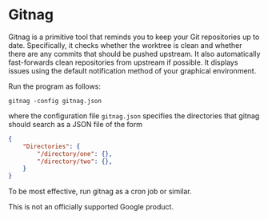 # Gitnag

Gitnag is a primitive tool that reminds you to keep your Git repositories up to
date.  Specifically, it checks whether the worktree is clean and whether there
are any commits that should be pushed upstream.  It also automatically
fast-forwards clean repositories from upstream if possible.  It displays issues
using the default notification method of your graphical environment.

Run the program as follows:

```shell
gitnag -config gitnag.json
```

where the configuration file `gitnag.json` specifies the directories that
gitnag should search as a JSON file of the form

```json
{
    "Directories": {
        "/directory/one": {},
        "/directory/two": {},
    }
}
```

To be most effective, run gitnag as a cron job or similar.

This is not an officially supported Google product.
